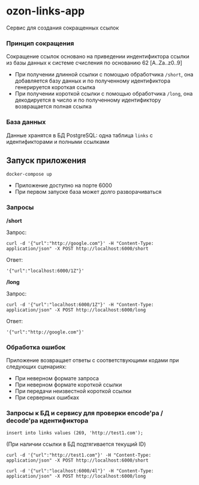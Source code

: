 # ozon-links-app
Сервис для создания сокращенных ссылок

### Принцип сокращения
Сокращение ссылок основано на приведении индентификтора ссылки из базы данных к системе счисления по основанию 62 [A..Za..z0..9]
* При получении длинной ссылки с помощью обработчика `/short`, она добавляется базу данных и по полученному идентификтора генерируется короткая ссылка
* При получении короткой ссылки с помощью обработчика `/long`, она декодируется в число и по полученному идентификтору возвращается полная ссылка

### База данных
Данные хранятся в БД PostgreSQL: одна таблица `links` с идентификторами и полными ссылками

## Запуск приложения
`docker-compose up`

* Приложение доступно на порте 6000
* При первом запуске база может долго разворачиваться

### Запросы

**/short**

Запрос:

```
curl -d '{"url":"http://google.com"}' -H "Content-Type: application/json" -X POST http://localhost:6000/short
```

Ответ:

```
'{"url":"localhost:6000/1Z"}'
```

**/long**

Запрос:
```
curl -d '{"url":"localhost:6000/1Z"}' -H "Content-Type: application/json" -X POST http://localhost:6000/long
```

Ответ:

```
'{"url":"http://google.com"}'
```

### Обработка ошибок
Приложение возвращает ответы с соответствующими кодами при следующих сценариях:
* При неверном формате запроса
* При неверном формате короткой ссылки
* При передачи неизвестной короткой ссылки
* При серверных ошибках


### Запросы к БД и сервису для проверки encode'ра / decode'ра идентификтора
```
insert into links values (269, 'http://test1.com');
```
(При наличии ссылки в БД подтягивается текущий ID)
```
curl -d '{"url":"http://test1.com"}' -H "Content-Type: application/json" -X POST http://localhost:6000/short
```
```
curl -d '{"url":"localhost:6000/4l"}' -H "Content-Type: application/json" -X POST http://localhost:6000/long
```





